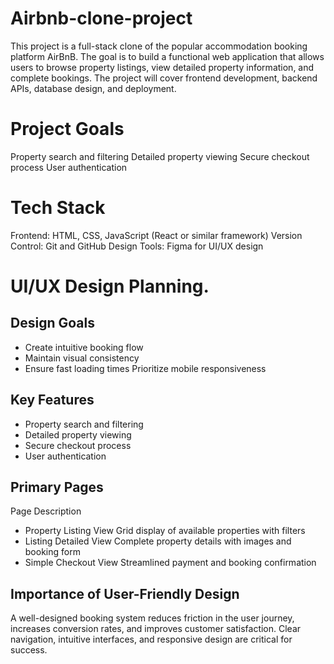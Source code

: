 # Airbnb-clone-project
This project is a full-stack clone of the popular accommodation booking platform AirBnB. The goal is to build a functional web application that allows users to browse property listings, view detailed property information, and complete bookings. The project will cover frontend development, backend APIs, database design, and deployment.
# Project Goals
Property search and filtering
Detailed property viewing
Secure checkout process
User authentication
# Tech Stack
Frontend: HTML, CSS, JavaScript (React or similar framework)
Version Control: Git and GitHub
Design Tools: Figma for UI/UX design
# UI/UX Design Planning.
## Design Goals
- Create intuitive booking flow
- Maintain visual consistency
- Ensure fast loading times
Prioritize mobile responsiveness
## Key Features
- Property search and filtering
- Detailed property viewing
- Secure checkout process
- User authentication
## Primary Pages
Page	Description
- Property Listing View	Grid display of available properties with filters
- Listing Detailed View	Complete property details with images and booking form
- Simple Checkout View	Streamlined payment and booking confirmation
## Importance of User-Friendly Design
A well-designed booking system reduces friction in the user journey, increases conversion rates, and improves customer satisfaction. Clear navigation, intuitive interfaces, and responsive design are critical for success.
